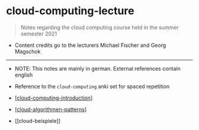 # cloud-computing-lecture

<!-- DOING Slide 31 Thread Pool Pattern: /home/dvg/foam-knowledge/tech/cloud/cloud-computing-lecture/algorithmische-optimierung-des-datenzugriffs.md -->

> Notes regarding the cloud computing course held in the summer semester 2021

- Content credits go to the lecturers Michael Fischer and Georg Magschok

---

- NOTE: This notes are mainly in german. External references contain english
- Reference to the `cloud-computing` anki set for spaced repetition

- [[cloud-computing-introduction]]
- [[cloud-algorithmen-patterns]]
- [[cloud-beispiele]]

[//begin]: # "Autogenerated link references for markdown compatibility"
[cloud-computing-introduction]: cloud-computing-introduction.md "cloud-computing-introduction"
[cloud-algorithmen-patterns]: cloud-algorithmen-patterns.md "Cloud algorithmen und patterns"
[//end]: # "Autogenerated link references"
